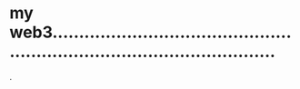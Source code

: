 # my web3...............................................................................................
.
